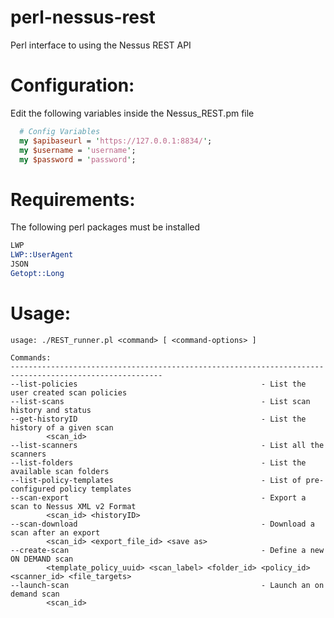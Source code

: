 perl-nessus-rest
================

Perl interface to using the Nessus REST API

Configuration:
================
Edit the following variables inside the Nessus_REST.pm file
```perl
  # Config Variables
  my $apibaseurl = 'https://127.0.0.1:8834/';
  my $username = 'username';
  my $password = 'password';
  ```

Requirements:
================
The following perl packages must be installed

```perl
LWP
LWP::UserAgent
JSON
Getopt::Long
```

Usage:
================
    usage: ./REST_runner.pl <command> [ <command-options> ]

    Commands:
    --------------------------------------------------------------------------------------------------------
    --list-policies                                         - List the user created scan policies
    --list-scans                                            - List scan history and status
    --get-historyID                                         - List the history of a given scan
            <scan_id>
    --list-scanners                                         - List all the scanners
    --list-folders                                          - List the available scan folders
    --list-policy-templates                                 - List of pre-configured policy templates
    --scan-export                                           - Export a scan to Nessus XML v2 Format
            <scan_id> <historyID>
    --scan-download                                         - Download a scan after an export
            <scan_id> <export_file_id> <save as>
    --create-scan                                           - Define a new ON DEMAND scan
            <template_policy_uuid> <scan_label> <folder_id> <policy_id> <scanner_id> <file_targets>
    --launch-scan                                           - Launch an on demand scan
            <scan_id>


